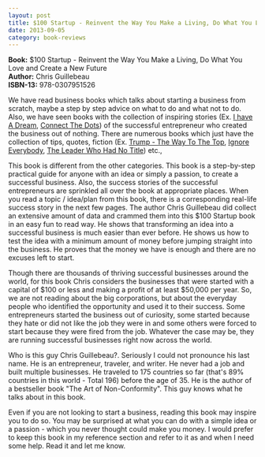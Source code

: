 ```yaml
---
layout: post
title: $100 Startup - Reinvent the Way You Make a Living, Do What You Love and Create a New Future
date: 2013-09-05
category: book-reviews
---
```


**Book:** $100 Startup - Reinvent the Way You Make a Living, Do What You Love and Create a New Future  
**Author:** Chris Guillebeau  
**ISBN-13:** 978-0307951526

We have read business books which talks about starting a business from scratch, maybe a step by step advice on what to do and what not to do. Also, we have seen books with the collection of inspiring stories (Ex. [I have A Dream]({{site.url}}/i-have-a-dream-rashmi-bansal-book-review/), [Connect The Dots]({{site.url}}/connect-the-dots-rashmi-bansal-book-review/)) of the successful entrepreneur who created the business out of nothing. There are numerous books which just have the collection of tips, quotes, fiction (Ex. [Trump - The Way To The Top]({{site.url}}/trump-the-way-to-the-top-donald-j-trump-book-review/), [Ignore Everybody]({{site.url}}/ignore-everybody-hugh-macleod-book-review/), [The Leader Who Had No Title]({{site.url}}/the-leader-who-had-no-title-robin-sharma-book-review/)) etc.,  

This book is different from the other categories. This book is a step-by-step practical guide for anyone with an idea or simply a passion, to create a successful business. Also, the success stories of the successful entrepreneurs are sprinkled all over the book at appropriate places. When you read a topic / idea/plan from this book, there is a corresponding real-life success story in the next few pages. The author Chris Guillebeau did collect an extensive amount of data and crammed them into this $100 Startup book in an easy fun to read way. He shows that transforming an idea into a successful business is much easier than ever before. He shows us how to test the idea with a minimum amount of money before jumping straight into the business. He proves that the money we have is enough and there are no excuses left to start.  
  
Though there are thousands of thriving successful businesses around the world, for this book Chris considers the businesses that were started with a capital of $100 or less and making a profit of at least $50,000 per year. So, we are not reading about the big corporations, but about the everyday people who identified the opportunity and used it to their success. Some entrepreneurs started the business out of curiosity, some started because they hate or did not like the job they were in and some others were forced to start because they were fired from the job. Whatever the case may be, they are running successful businesses right now across the world.  
  
Who is this guy Chris Guillebeau?. Seriously I could not pronounce his last name. He is an entrepreneur, traveler, and writer. He never had a job and built multiple businesses. He traveled to 175 countries so far (that's 89% countries in this world - Total 196) before the age of 35. He is the author of a bestseller book "The Art of Non-Conformity". This guy knows what he talks about in this book.
  
Even if you are not looking to start a business, reading this book may inspire you to do so. You may be surprised at what you can do with a simple idea or a passion - which you never thought could make you money. I would prefer to keep this book in my reference section and refer to it as and when I need some help. Read it and let me know.  
